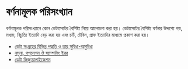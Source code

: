 # বর্ণনামূলক পরিসংখ্যান

বর্ণনামূলক পরিসংখ্যানে কোন ডেটাসেটের বৈশিষ্ট্য নিয়ে আলোচনা করা হয়। ডেটাসেটের বৈশিষ্ট্য বর্ণনার উদ্দশ্যে গড়, মধ্যম, বিচুত্যি ইত্যাদি বেড় করা হয় এবং চার্ট, টেবিল, গ্রাফ ইত্যাদির মাধ্যমে প্রকাশ করা হয়। 

* [ডেটা সংগ্রহের বিভিন্ন পদ্ধতি ও তার সুবিধা-অসুবিধা](./1.1_data_collecting_method_and_pros_and_cons.md)
* [নমুনা, পপুলেশন ঔ স্যাম্পলিং ইরর](./1.2_population_sample_sampling_error.md)
* [ডেটা ভিজ্যুয়ালাইজেশন](./1.3_data_visualization.md)





